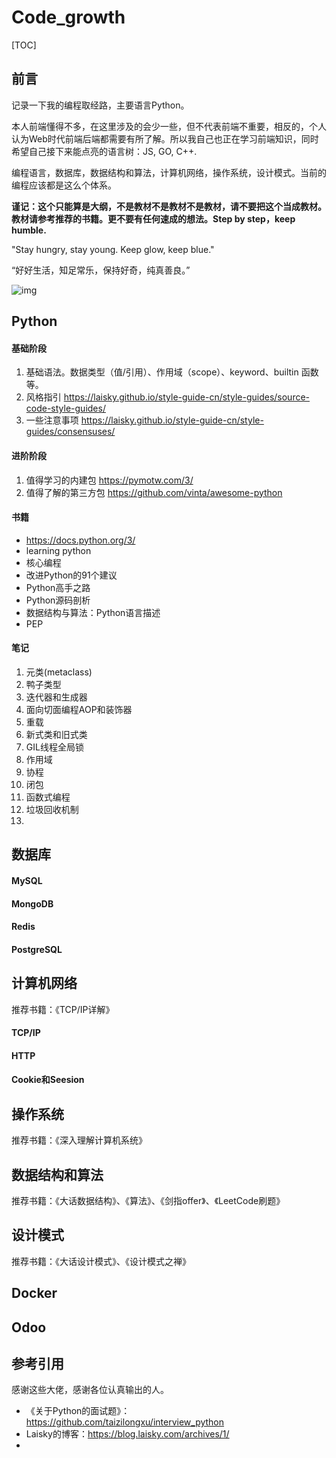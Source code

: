 # Code_growth

[TOC]



## 前言

记录一下我的编程取经路，主要语言Python。

本人前端懂得不多，在这里涉及的会少一些，但不代表前端不重要，相反的，个人认为Web时代前端后端都需要有所了解。所以我自己也正在学习前端知识，同时希望自己接下来能点亮的语言树：JS, GO, C++.

编程语言，数据库，数据结构和算法，计算机网络，操作系统，设计模式。当前的编程应该都是这么个体系。



**谨记：这个只能算是大纲，不是教材不是教材不是教材，请不要把这个当成教材。教材请参考推荐的书籍。更不要有任何速成的想法。Step by step，keep humble.**



"Stay hungry, stay young. Keep glow, keep blue."

“好好生活，知足常乐，保持好奇，纯真善良。”

![img](https://camo.githubusercontent.com/0b06fb6bd0dab5324976a88d9b3481989bb3faf6/687474703a2f2f61727469636c65732e70686f64616c2e636f6d2f67726170686963732f426f6f6b547265652e706e67)

## Python

#### 基础阶段

1. 基础语法。数据类型（值/引用）、作用域（scope）、keyword、builtin 函数等。
2. 风格指引 https://laisky.github.io/style-guide-cn/style-guides/source-code-style-guides/
3. 一些注意事项 https://laisky.github.io/style-guide-cn/style-guides/consensuses/

#### 进阶阶段

1. 值得学习的内建包 https://pymotw.com/3/
2. 值得了解的第三方包 https://github.com/vinta/awesome-python

#### 书籍

- https://docs.python.org/3/
- learning python
- 核心编程
- 改进Python的91个建议
- Python高手之路
- Python源码剖析
- 数据结构与算法：Python语言描述
- PEP

#### 笔记

1. 元类(metaclass)
2. 鸭子类型
3. 迭代器和生成器
4. 面向切面编程AOP和装饰器
5. 重载
6. 新式类和旧式类
7. GIL线程全局锁
8. 作用域
9. 协程
10. 闭包
11. 函数式编程
12. 垃圾回收机制
13. 


## 数据库

#### MySQL
#### MongoDB
#### Redis
#### PostgreSQL


## 计算机网络

推荐书籍：《TCP/IP详解》

#### TCP/IP

#### HTTP

#### Cookie和Seesion



## 操作系统

推荐书籍：《深入理解计算机系统》



## 数据结构和算法

推荐书籍：《大话数据结构》、《算法》、《剑指offer》、《LeetCode刷题》



## 设计模式

推荐书籍：《大话设计模式》、《设计模式之禅》



## Docker



## Odoo



## 参考引用

感谢这些大佬，感谢各位认真输出的人。

- 《关于Python的面试题》：https://github.com/taizilongxu/interview_python
- Laisky的博客：https://blog.laisky.com/archives/1/
- 


